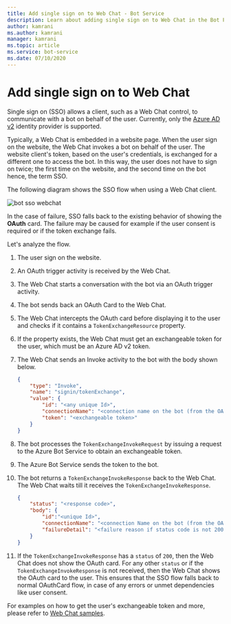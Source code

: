 ```yaml
---
title: Add single sign on to Web Chat - Bot Service
description: Learn about adding single sign on to Web Chat in the Bot Framework.
author: kamrani
ms.author: kamrani
manager: kamrani
ms.topic: article
ms.service: bot-service
ms.date: 07/10/2020
---
```


# Add single sign on to Web Chat

Single sign on (SSO) allows a client, such as a Web Chat control, to communicate with a bot on behalf of the user. Currently, only the [Azure AD v2](~/v4sdk/bot-builder-concept-identity-providers.md#azure-active-directory-identity-provider) identity provider is supported.

Typically, a Web Chat is embedded in a website page. When the user sign on the website, the Web Chat invokes a bot on behalf of the user. The website client's token, based on the user's credentials, is exchanged for a different one to access the bot. In this way, the user does not have to sign on twice; the first time on the website, and the second time on the bot hence, the term SSO.

The following diagram shows the SSO flow when using a Web Chat client.

![bot sso webchat](~/v4sdk/media/concept-bot-authentication/bot-auth-webchat-sso.PNG)

In the case of failure, SSO falls back to the existing behavior of showing the **OAuth** card. The failure may be caused for example if the user consent is required or if the token exchange fails.

Let's analyze the flow.

1. The user sign on the website.
1. An OAuth trigger activity is received by the Web Chat.
1. The Web Chat starts a conversation with the bot via an OAuth trigger activity.
1. The bot sends back an OAuth Card to the Web Chat.
1. The Web Chat intercepts the OAuth card before displaying it to the user and checks if it contains a `TokenExchangeResource` property.
1. If the property exists, the Web Chat must get an exchangeable token for the user, which must be an Azure AD v2 token.
1. The Web Chat sends an Invoke activity to the bot with the body shown below.
    ```json
    {
        "type": "Invoke",
        "name": "signin/tokenExchange",
        "value": {
            "id": "<any unique Id>",
            "connectionName": "<connection name on the bot (from the OAuth Card)>",
            "token": "<exchangeable token>"
        }
    }
    ```

1. The bot processes the `TokenExchangeInvokeRequest` by issuing a request to the Azure Bot Service to obtain an exchangeable token.

1. The Azure Bot Service sends the token to the bot.

1. The bot returns a `TokenExchangeInvokeResponse` back to the Web Chat. The Web Chat waits till it receives the `TokenExchangeInvokeResponse`.

    ```json
    {
        "status": "<response code>",
        "body": {
            "id":"<unique Id>",
            "connectionName": "<connection Name on the bot (from the OAuth Card)>",
            "failureDetail": "<failure reason if status code is not 200, null otherwise>"
        }
    }
    ```

1. If the `TokenExchangeInvokeResponse` has a `status` of `200`, then the Web Chat does not show the OAuth card. For any other `status` or if the `TokenExchangeInvokeResponse` is not received, then the Web Chat shows the OAuth card to the user. This ensures that the SSO flow falls back to normal OAuthCard flow, in case of any errors or unmet dependencies like user consent.

For examples on how to get the user's exchangeable token and more, please refer to [Web Chat samples](https://github.com/microsoft/BotFramework-WebChat/tree/master/samples/07.advanced-web-chat-apps).
